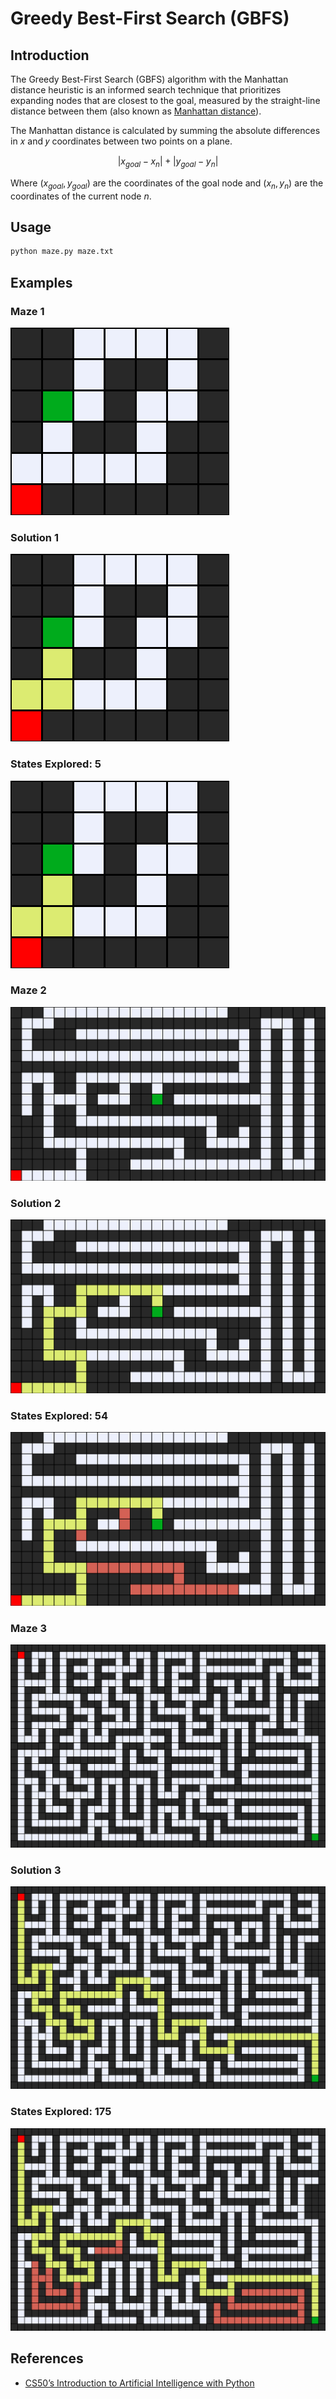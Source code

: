 # Greedy Best-First Search (GBFS)
## Introduction
The Greedy Best-First Search (GBFS) algorithm with the Manhattan distance heuristic is an informed search technique that prioritizes expanding nodes that are closest to the goal, measured by the straight-line distance between them (also known as [Manhattan distance](https://simple.wikipedia.org/wiki/Manhattan_distance)).

The Manhattan distance is calculated by summing the absolute differences in 𝑥 and 𝑦 coordinates between two points on a plane.

$$\lvert x_{goal} - x_{n} \rvert + \lvert y_{goal} - y_{n} \rvert$$

Where $(x_{goal}, y_{goal})$ are the coordinates of the goal node and $(x_{n}, y_{n})$ are the coordinates of the current node $n$.

## Usage
```bash
python maze.py maze.txt
```

## Examples
### Maze 1
![img](./images/maze1.png)
### Solution 1
![img](./images/maze1_solution.png)
### States Explored: 5
![img](./images/maze1_explored.png)

### Maze 2
![img](./images/maze2.png)
### Solution 2
![img](./images/maze2_solution.png)
### States Explored: 54
![img](./images/maze2_explored.png)

### Maze 3
![img](./images/maze3.png)
### Solution 3
![img](./images/maze3_solution.png)
### States Explored: 175
![img](./images/maze3_explored.png)

## References
- [CS50’s Introduction to Artificial Intelligence with Python](https://cs50.harvard.edu/ai/2024/)

